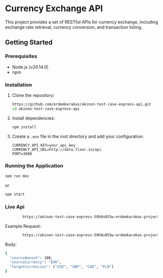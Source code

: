 # Currency Exchange API

This project provides a set of RESTful APIs for currency exchange, including exchange rate retrieval, currency conversion, and transaction listing.

## Getting Started

### Prerequisites

- Node.js (v20.14.0)
- npm

### Installation

1. Clone the repository:

    ```sh
    https://github.com/erdemkarakas/akinon-test-case-express-api.git
    cd akinon-test-case-express-api
    ```

2. Install dependencies:

    ```sh
    npm install
    ```

3. Create a `.env` file in the root directory and add your configuration:

    ```env
    CURRENCY_API_KEY=your_api_key
    CURRENCY_API_URL=http://data.fixer.io/api
    PORT=3000
    ```

### Running the Application

```sh
npm run dev
```

or

```sh
npm start
```

### Live Api

```sh
        https://akinon-test-case-express-59h0v855w-erdemkarakas-projects.vercel.app/
```

 Example Request:

```sh
        https://akinon-test-case-express-59h0v855w-erdemkarakas-projects.vercel.app/api/exchange
```

 Body:

```sh
{
  "sourceAmount": 100,
  "sourceCurrency": "EUR",
  "targetCurrencies": ["USD", "GBP", "CAD", "PLN"]
}
```